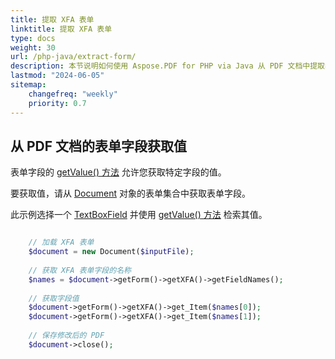 ```yaml
---
title: 提取 XFA 表单
linktitle: 提取 XFA 表单
type: docs
weight: 30
url: /php-java/extract-form/
description: 本节说明如何使用 Aspose.PDF for PHP via Java 从 PDF 文档中提取表单。
lastmod: "2024-06-05"
sitemap:
    changefreq: "weekly"
    priority: 0.7
---
```


## 从 PDF 文档的表单字段获取值

表单字段的 [getValue() 方法](https://reference.aspose.com/pdf/java/com.aspose.pdf/TextBoxField#getValue--) 允许您获取特定字段的值。

要获取值，请从 [Document](https://reference.aspose.com/pdf/java/com.aspose.pdf/Document) 对象的表单集合中获取表单字段。

此示例选择一个 [TextBoxField](https://reference.aspose.com/pdf/java/com.aspose.pdf/TextBoxField) 并使用 [getValue() 方法](https://reference.aspose.com/pdf/java/com.aspose.pdf/TextBoxField#getValue--) 检索其值。

```php

    // 加载 XFA 表单
    $document = new Document($inputFile);
    
    // 获取 XFA 表单字段的名称
    $names = $document->getForm()->getXFA()->getFieldNames();
        
    // 获取字段值
    $document->getForm()->getXFA()->get_Item($names[0]);
    $document->getForm()->getXFA()->get_Item($names[1]);
    
    // 保存修改后的 PDF    
    $document->close();
```